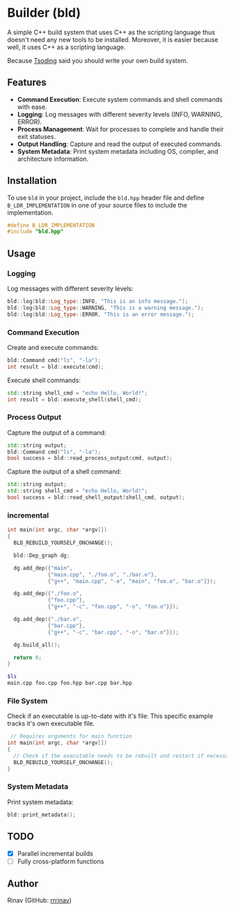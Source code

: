 # Builder (bld)

A simple C++ build system that uses C++ as the scripting language thus doesn't need any new tools to be installed.
Moreover, it is easier because well, it uses C++ as a scripting language.

Because [Tsoding](github.com/tsoding) said you should write your own build system.


## Features

- **Command Execution**: Execute system commands and shell commands with ease.
- **Logging**: Log messages with different severity levels (INFO, WARNING, ERROR).
- **Process Management**: Wait for processes to complete and handle their exit statuses.
- **Output Handling**: Capture and read the output of executed commands.
- **System Metadata**: Print system metadata including OS, compiler, and architecture information.


## Installation

To use `bld` in your project, include the `bld.hpp` header file and define `B_LDR_IMPLEMENTATION` in one of your source files to include the implementation.

```cpp
#define B_LDR_IMPLEMENTATION
#include "bld.hpp"
```

## Usage

### Logging

Log messages with different severity levels:

```cpp
bld::log(bld::Log_type::INFO, "This is an info message.");
bld::log(bld::Log_type::WARNING, "This is a warning message.");
bld::log(bld::Log_type::ERROR, "This is an error message.");
```

### Command Execution

Create and execute commands:

```cpp
bld::Command cmd("ls", "-la");
int result = bld::execute(cmd);
```

Execute shell commands:

```cpp
std::string shell_cmd = "echo Hello, World!";
int result = bld::execute_shell(shell_cmd);
```

### Process Output

Capture the output of a command:

```cpp
std::string output;
bld::Command cmd("ls", "-la");
bool success = bld::read_process_output(cmd, output);
```

Capture the output of a shell command:

```cpp
std::string output;
std::string shell_cmd = "echo Hello, World!";
bool success = bld::read_shell_output(shell_cmd, output);
```

### incremental

```cpp
int main(int argc, char *argv[])
{
  BLD_REBUILD_YOURSELF_ONCHANGE();

  bld::Dep_graph dg;

  dg.add_dep({"main",
             {"main.cpp", "./foo.o", "./bar.o"},
             {"g++", "main.cpp", "-o", "main", "foo.o", "bar.o"}});

  dg.add_dep({"./foo.o",
             {"foo.cpp"},
             {"g++", "-c", "foo.cpp", "-o", "foo.o"}});

  dg.add_dep({"./bar.o",
             {"bar.cpp"},
             {"g++", "-c", "bar.cpp", "-o", "bar.o"}});

  dg.build_all();

  return 0;
}
```
```bash
$ls
main.cpp foo.cpp foo.hpp bar.cpp bar.hpp

```

### File System

Check if an executable is up-to-date with it's file:
    This specific example tracks it's own executable file.

```cpp
 // Requires arguments for main function
int main(int argc, char *argv[])
{
  // Check if the executable needs to be rebuilt and restart if necessary
  BLD_REBUILD_YOURSELF_ONCHANGE();
}
```

### System Metadata

Print system metadata:

```cpp
bld::print_metadata();
```

## TODO

- [X] Parallel incremental builds
- [ ] Fully cross-platform functions

## Author

Rinav (GitHub: [rrrinav](https://github.com/rrrinav))
